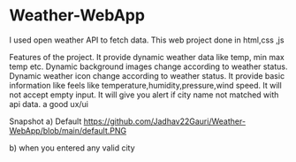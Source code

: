# Weather-WebApp

I used open weather API to fetch data.
This web project done in html,css ,js

Features of the project.
It provide dynamic weather data like temp, min max temp etc.
Dynamic background images change according to weather status.
Dynamic weather icon change according to weather status.
It provide basic information like feels like temperature,humidity,pressure,wind speed.
It will not accept empty input.
It will give you alert if city name not matched with api data.
a good ux/ui

Snapshot 
a) Default
https://github.com/Jadhav22Gauri/Weather-WebApp/blob/main/default.PNG

b) when you entered any valid city




